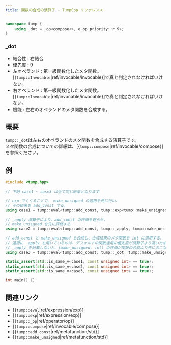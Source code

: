 ```yaml
---
title: 関数の合成の演算子 - TumpCpp リファレンス
---
```


```cpp
namespace tump {
    using _dot = _op<compose<>, e_op_priority::r_9>;
}
```

### _dot

- 結合性 : 右結合
- 優先度 : 9
- 左オペランド : 第一級関数化したメタ関数。[{`tump::Invocable`|ref/invocable/invocable}]で真と判定されなければいけない。
- 右オペランド : 第一級関数化したメタ関数。[{`tump::Invocable`|ref/invocable/invocable}]で真と判定されなければいけない。
- 機能 : 左右のオペランドのメタ関数を合成する。

## 概要

`tump::_dot`は左右のオペランドのメタ関数を合成する演算子です。  
メタ関数の合成についての詳細は、[{`tump::compose`|ref/invocable/compose}]を参照ください。

## 例

```cpp
#include <tump.hpp>

// 下記 case1 ~ case3 は全て同じ結果となります

// exp でくくることで、 make_unsigned の適用を先に行い、
// その結果を add_const する。
using case1 = tump::eval<tump::add_const, tump::exp<tump::make_unsigned, int>>;

// _apply 演算子により、add_const の評価を遅らせ、
// make_unsigned を先に評価する
using case2 = tump::eval<tump::add_const, tump::_apply, tump::make_unsigned, int>;

// add_const と make_unsigned を合成し、合成結果のメタ関数を int に適用する。
// 適用に _apply を用いているのは、デフォルトの関数適用の優先度が演算子より高いため。
// _apply を記載しないと、(make_unsigned, int) の評価が関数の合成より先におこなわれてしまう。
using case3 = tump::eval<tump::add_const, tump::_dot, tump::make_unsigned, tump::_apply, int>;

static_assert(std::is_same_v<case1, const unsigned int> == true);
static_assert(std::is_same_v<case2, const unsigned int> == true);
static_assert(std::is_same_v<case3, const unsigned int> == true);

int main() {}
```

## 関連リンク

- [{`tump::eval`|ref/expression/exp}]
- [{`tump::exp`|ref/expression/exp}]
- [{`tump::_op`|ref/operator/op}]
- [{`tump::compose`|ref/invocable/compose}]
- [{`tump::add_const`|ref/metafunction/std}]
- [{`tump::make_unsigned`|ref/metafunction/std}]
